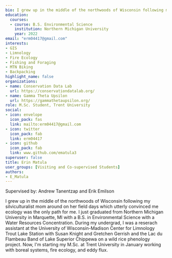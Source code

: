 ```yaml
--- 
bio: I grew up in the middle of the northwoods of Wisconsin following my silviculturalist mom around on her field days which utterly convinced me ecology was the only path for me. I just graduated from Northern Michigan University in Marquette, MI with a B.S. in Environmental Science with a Water Resources Concentration. During my undergrad, I was a reserach assistant at the University of Wisconsin-Madison Center for Limnology Trout Lake Station with Susan Knight and Gretchen Gerrish and the Lac du Flambeau Band of Lake Superior Chippewa on a wild rice phenology project. Now, I'm starting my M.Sc. at Trent University in January working with boreal systems, fire ecology, and eddy flux.
education:
  courses:
  - course: B.S. Environmental Science
    institution: Northern Michigan University
    year: 2022
email: "erm04417@gmail.com"
interests:
- GIS
- Limnology
- Fire Ecology
- Fishing and Foraging
- MTN Biking
- Backpacking
highlight_name: false
organizations:
- name: Conservation Data Lab
  url: https://conservationdatalab.org/
- name: Gamma Theta Upsilon
  url: https://gammathetaupsilon.org/
role: M.Sc. Student, Trent University
social:
- icon: envelope
  icon_pack: fas
  link: mailto:erm04417@gmail.com
- icon: twitter
  icon_pack: fab
  link: erm04417
- icon: github
  icon_pack: fab
  link: www.github.com/ematula3
superuser: false
title: Erin Matula
user_groups: [Visiting and Co-supervised Students]
authors:
- E_Matula
---
```


Supervised by: Andrew Tanentzap and Erik Emilson



I grew up in the middle of the northwoods of Wisconsin following my silviculturalist mom around on her field days which utterly convinced me ecology was the only path for me. I just graduated from Northern Michigan University in Marquette, MI with a B.S. in Environmental Science with a Water Resources Concentration. During my undergrad, I was a reserach assistant at the University of Wisconsin-Madison Center for Limnology Trout Lake Station with Susan Knight and Gretchen Gerrish and the Lac du Flambeau Band of Lake Superior Chippewa on a wild rice phenology project. Now, I'm starting my M.Sc. at Trent University in January working with boreal systems, fire ecology, and eddy flux.




